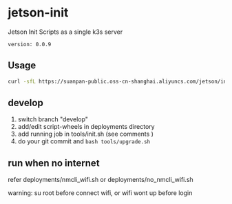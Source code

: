 # jetson-init
Jetson Init Scripts as a single k3s server

`version: 0.0.9`

## Usage

``` bash
curl -sfL https://suanpan-public.oss-cn-shanghai.aliyuncs.com/jetson/init.sh | sh -
```

## develop
1. switch branch "develop"
2. add/edit script-wheels in deployments directory
3. add running job in tools/init.sh (see comments )
4. do your git commit and `bash tools/upgrade.sh`


## run when no internet
refer deployments/nmcli_wifi.sh or deployments/no_nmcli_wifi.sh

warning: su root before connect wifi, or wifi wont up before login
